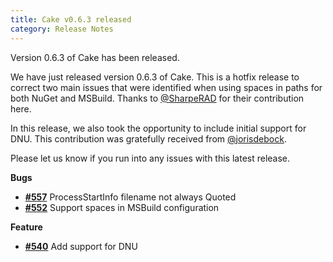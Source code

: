 ```yaml
---
title: Cake v0.6.3 released
category: Release Notes
---
```


Version 0.6.3 of Cake has been released.

We have just released version 0.6.3 of Cake.  This is a hotfix release to correct two main issues that were identified when using spaces in paths for both NuGet and MSBuild.  Thanks to [@SharpeRAD](https://github.com/SharpeRAD) for their contribution here.

In this release, we also took the opportunity to include initial support for DNU.  This contribution was gratefully received from [@jorisdebock](https://github.com/jorisdebock). 

Please let us know if you run into any issues with this latest release.

<!--excerpt-->

__Bugs__

- [__#557__](https://github.com/cake-build/cake/issues/557) ProcessStartInfo filename not always Quoted
- [__#552__](https://github.com/cake-build/cake/pull/552) Support spaces in MSBuild configuration

__Feature__

- [__#540__](https://github.com/cake-build/cake/issues/540) Add support for DNU
